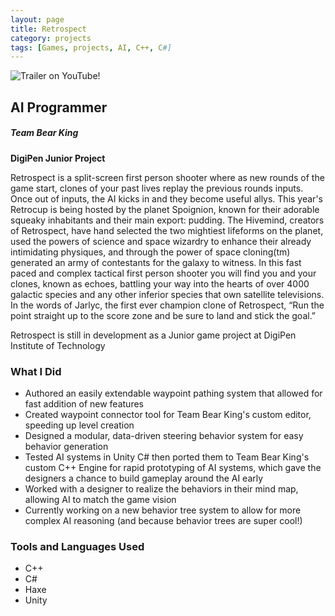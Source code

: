 ```yaml
---
layout: page
title: Retrospect
category: projects
tags: [Games, projects, AI, C++, C#]
---
```


![Trailer on YouTube!]({{site.baseurl}}/img/Retrospect.png)


## AI Programmer  

##### Team Bear King  
**DigiPen Junior Project**


Retrospect is a split-screen first person shooter where as new rounds of the game start, clones of your past lives replay the previous rounds inputs. Once out of inputs, the AI kicks in and they become useful allys. This year's Retrocup is being hosted by the planet Spoignion, known for their adorable squeaky inhabitants and their main export: pudding. The Hivemind, creators of Retrospect, have hand selected the two mightiest lifeforms on the planet, used the powers of science and space wizardry to enhance their already intimidating physiques, and through the power of space cloning(tm) generated an army of contestants for the galaxy to witness. In this fast paced and complex tactical first person shooter you will find you and your clones, known as echoes, battling your way into the hearts of over 4000 galactic species and any other inferior species that own satellite televisions. In the words of Jarlyc, the first ever champion clone of Retrospect, “Run the point straight up to the score zone and be sure to land and stick the goal.”

Retrospect is still in development as a Junior game project at DigiPen Institute of Technology

### What I Did

* Authored an easily extendable waypoint pathing system that allowed for fast addition of new features
* Created waypoint connector tool for Team Bear King's custom editor, speeding up level creation
* Designed  a modular, data-driven steering behavior system for easy behavior generation
* Tested AI systems in Unity C# then ported them to Team Bear King's custom C++ Engine for rapid prototyping of AI systems, which gave the designers a chance to build gameplay around the AI early
* Worked with a designer to realize the behaviors in their mind map, allowing AI to match the game vision
* Currently working on a new behavior tree system to allow for more complex AI reasoning (and because behavior trees are super cool!)

### Tools and Languages Used

* C++
* C#
* Haxe
* Unity
